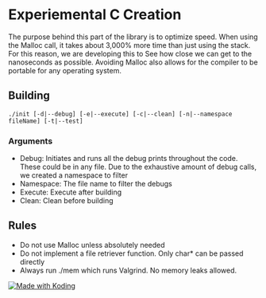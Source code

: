 # Experiemental C Creation
The purpose behind this part of the library is to optimize speed. When using the Malloc call, 
it takes about 3,000% more time than just using the stack. For this reason, we are developing this to 
See how close we can get to the nanoseconds as possible. Avoiding Malloc also allows for the compiler
to be portable for any operating system.

## Building
```
./init [-d|--debug] [-e|--execute] [-c|--clean] [-n|--namespace fileName] [-t|--test]
```

### Arguments
 - Debug: Initiates and runs all the debug prints throughout the code. These could be in any file. Due to the exhaustive amount of debug calls, we created a namespace to filter
 - Namespace: The file name to filter the debugs
 - Execute: Execute after building
 - Clean: Clean before building
 
## Rules
 - Do not use Malloc unless absolutely needed
 - Do not implement a file retriever function. Only char* can be passed directly
 - Always run ./mem which runs Valgrind. No memory leaks allowed.

<a href="https://koding.com/"> <img src="http://koding-cdn.s3.amazonaws.com/badges/made-with-koding/v1/koding_badge_RectangleLight.png" srcset="http://koding-cdn.s3.amazonaws.com/badges/made-with-koding/v1/koding_badge_RectangleLight.png 1x, http://koding-cdn.s3.amazonaws.com/badges/made-with-koding/v1/koding_badge_RectangleLight@2x.png 2x" alt="Made with Koding" /> </a>
